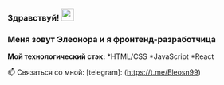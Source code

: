 ### Здравствуй! <img src="https://c.tenor.com/yWSRmymbuBkAAAAC/waving-hi.gif" width="25px">
### Меня зовут Элеонора и я фронтенд-разработчица

**Мой технологический стэк:**
*HTML/CSS
*JavaScript
*React

📫 Связаться со мной: [telegram]: (https://t.me/Eleosn99)



<!--
**eleosni/eleosni** is a ✨ _special_ ✨ repository because its `README.md` (this file) appears on your GitHub profile.

Here are some ideas to get you started:

- 🔭 I’m currently working on ...
- 🌱 I’m currently learning ...
- 👯 I’m looking to collaborate on ...
- 🤔 I’m looking for help with ...
- 💬 Ask me about ...
- 📫 How to reach me: ...
- 😄 Pronouns: ...
- ⚡ Fun fact: ...
-->
